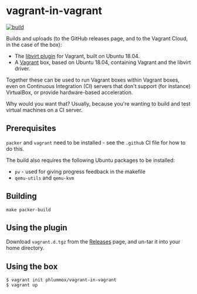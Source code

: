 # vagrant-in-vagrant

[![build](https://github.com/phlummox/vagrant-in-vagrant/actions/workflows/ci.yml/badge.svg)](https://github.com/phlummox/vagrant-in-vagrant/actions/workflows/ci.yml)

Builds and uploads (to the GitHub releases page, and to the
Vagrant Cloud, in the case of the box):

- The [libvirt plugin][plugin] for Vagrant, built on Ubuntu 18.04.
- A [Vagrant][vagrant] box, based on Ubuntu 18.04, containing Vagrant
  and the libvirt driver.

[plugin]: https://github.com/vagrant-libvirt/vagrant-libvirt
[vagrant]: https://github.com/vagrant-libvirt/vagrant-libvirt

Together these can be used to run Vagrant boxes within Vagrant
boxes, even on Continuous Integration (CI) servers that don't support
(for instance) VirtualBox, or provide hardware-based acceleration.

Why would you want that? Usually, because you're wanting to
build and test virtual machines on a CI server.

## Prerequisites

`packer` and `vagrant` need to be installed - see the `.github` CI
file for how to do this.

The build also requires the following Ubuntu packages to be
installed:

- `pv` - used for giving progress feedback in the makefile
-  `qemu-utils` and `qemu-kvm`

## Building

```
make packer-build
```

## Using the plugin

Download `vagrant.d.tgz` from the [Releases][releases] page,
and un-tar it into your home directory.

[releases]: https://github.com/phlummox/vagrant-in-vagrant/releases/

## Using the box

```
$ vagrant init phlummox/vagrant-in-vagrant
$ vagrant up
```

<!--
  vim: ts=2 sw=2 et tw=72 :
-->
